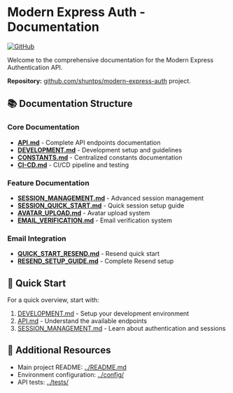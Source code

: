 # Modern Express Auth - Documentation

[![GitHub](https://img.shields.io/badge/GitHub-shuntps%2Fmodern--express--auth-blue)](https://github.com/shuntps/modern-express-auth)

Welcome to the comprehensive documentation for the Modern Express Authentication API.

**Repository:** [github.com/shuntps/modern-express-auth](https://github.com/shuntps/modern-express-auth) project.

## 📚 Documentation Structure

### Core Documentation
- **[API.md](./API.md)** - Complete API endpoints documentation
- **[DEVELOPMENT.md](./DEVELOPMENT.md)** - Development setup and guidelines
- **[CONSTANTS.md](./CONSTANTS.md)** - Centralized constants documentation
- **[CI-CD.md](./CI-CD.md)** - CI/CD pipeline and testing

### Feature Documentation
- **[SESSION_MANAGEMENT.md](./SESSION_MANAGEMENT.md)** - Advanced session management
- **[SESSION_QUICK_START.md](./SESSION_QUICK_START.md)** - Quick session setup guide
- **[AVATAR_UPLOAD.md](./AVATAR_UPLOAD.md)** - Avatar upload system
- **[EMAIL_VERIFICATION.md](./EMAIL_VERIFICATION.md)** - Email verification system

### Email Integration
- **[QUICK_START_RESEND.md](./QUICK_START_RESEND.md)** - Resend quick start
- **[RESEND_SETUP_GUIDE.md](./RESEND_SETUP_GUIDE.md)** - Complete Resend setup

## 🚀 Quick Start

For a quick overview, start with:

1. [DEVELOPMENT.md](./DEVELOPMENT.md) - Setup your development environment
2. [API.md](./API.md) - Understand the available endpoints
3. [SESSION_MANAGEMENT.md](./SESSION_MANAGEMENT.md) - Learn about authentication and sessions

## 📖 Additional Resources

- Main project README: [../README.md](../README.md)
- Environment configuration: [../config/](../config/)
- API tests: [../tests/](../tests/)
